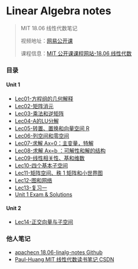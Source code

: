 # Linear Algebra notes
> MIT 18.06 线性代数笔记
>
> 视频地址：[网易公开课](http://open.163.com/special/opencourse/daishu.html)
>
> 课程信息：[MIT 公开课课程网站-18.06 线性代数](https://ocw.mit.edu/courses/mathematics/18-06sc-linear-algebra-fall-2011/index.htm)

### 目录

#### Unit 1

* [Lec01-方程组的几何解释](https://github.com/RQTN/linear-algebra-notes/blob/master/notes/Lec01-方程组的几何解释.pdf)
* [Lec02-矩阵消元](https://github.com/RQTN/linear-algebra-notes/blob/master/notes/Lec02-矩阵消元.pdf)
* [Lec03-乘法和逆矩阵](https://github.com/RQTN/linear-algebra-notes/blob/master/notes/Lec03-乘法和逆矩阵.pdf)
* [Lec04-A的LU分解](https://github.com/RQTN/linear-algebra-notes/blob/master/notes/Lec04-A的LU分解.pdf)
* [Lec05-转置、置换和向量空间 R](https://github.com/RQTN/linear-algebra-notes/blob/master/notes/Lec05-%E8%BD%AC%E7%BD%AE%E3%80%81%E7%BD%AE%E6%8D%A2%E5%92%8C%E5%90%91%E9%87%8F%E7%A9%BA%E9%97%B4%20R.pdf)
* [Lec06-列空间和零空间](https://github.com/RQTN/linear-algebra-notes/blob/master/notes/Lec06-列空间和零空间.pdf)
* [Lec07-求解 Ax=0：主变量，特解](https://github.com/RQTN/linear-algebra-notes/blob/master/notes/Lec07-%E6%B1%82%E8%A7%A3%20Ax%3D0%20%EF%BC%9A%E4%B8%BB%E5%8F%98%E9%87%8F%EF%BC%8C%E7%89%B9%E8%A7%A3.pdf)
* [Lec08-求解 Ax=b ：可解性和解的结构](https://github.com/RQTN/linear-algebra-notes/blob/master/notes/Lec08-%E6%B1%82%E8%A7%A3%20Ax%3Db%20%EF%BC%9A%E5%8F%AF%E8%A7%A3%E6%80%A7%E5%92%8C%E8%A7%A3%E7%9A%84%E7%BB%93%E6%9E%84.pdf)
* [Lec09-线性相关性、基和维数](https://github.com/RQTN/linear-algebra-notes/blob/master/notes/Lec09-%E7%BA%BF%E6%80%A7%E7%9B%B8%E5%85%B3%E6%80%A7%E3%80%81%E5%9F%BA%E5%92%8C%E7%BB%B4%E6%95%B0.pdf)
* [Lec10-四个基本子空间](https://github.com/RQTN/linear-algebra-notes/blob/master/notes/Lec10-%E5%9B%9B%E4%B8%AA%E5%9F%BA%E6%9C%AC%E5%AD%90%E7%A9%BA%E9%97%B4.pdf)
* [Lec11-矩阵空间、秩 1 矩阵和小世界图](https://github.com/RQTN/linear-algebra-notes/blob/master/notes/Lec11-%E7%9F%A9%E9%98%B5%E7%A9%BA%E9%97%B4%E3%80%81%E7%A7%A9%201%20%E7%9F%A9%E9%98%B5%E5%92%8C%E5%B0%8F%E4%B8%96%E7%95%8C%E5%9B%BE.pdf)
* [Lec12-图和网络](https://github.com/RQTN/linear-algebra-notes/blob/master/notes/Lec12-%E5%9B%BE%E5%92%8C%E7%BD%91%E7%BB%9C.pdf)
* [Lec13-复习一](https://github.com/RQTN/linear-algebra-notes/blob/master/lecture-summary/18.06SC%20Unit%201%20Exam%20Solutions.pdf)
* [Unit 1 Exam & Solutions](https://github.com/RQTN/linear-algebra-notes/blob/master/lecture-summary/18.06SC%20Unit%201%20Exam%20Solutions.pdf)

#### Unit 2

* [Lec14-正交向量与子空间](https://github.com/RQTN/linear-algebra-notes/blob/master/notes/Lec14-%E6%AD%A3%E4%BA%A4%E5%90%91%E9%87%8F%E4%B8%8E%E5%AD%90%E7%A9%BA%E9%97%B4.pdf)

### 他人笔记

* [apachecn 18.06-linalg-notes Github](https://github.com/apachecn/18.06-linalg-notes)
* [Paul-Huang MIT 线性代数读书笔记 CSDN](https://blog.csdn.net/huang1024rui/article/details/54705774)
